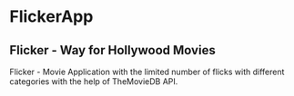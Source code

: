 # FlickerApp

## Flicker - Way for Hollywood Movies

Flicker - Movie Application with the limited number of flicks with different categories with the help of TheMovieDB API.
